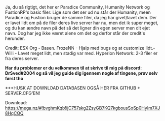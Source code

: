 Ja, du så rigtigt, det her er Paradice Community, Humanity Network og FustionRP's basic filer. Lige som det ser ud nu står der Humanity, meen Paradice og Fustion bruger de samme filer, da jeg har givet/lavet dem. Der er lavet lidt om på de filer deres live server har nu, men det ik super meget, og du kan ændre navn på det så det ligner din egen server men dit ejet navn. Dog har jeg ikke været alene om det og derfor står der credit's herunder.

Credit:
ESX Org - Basen.
FrozeNN - Hjalp med bugs og at customize lidt.-
Willi - Lavet meget lidt, men stadig var med.
Hyperion Network: 2-3 filer er fra deres server.

**Har du problemer er du velkommen til at skrive til mig på discord: DrSved#2004 og så vil jeg guide dig igennem nogle af tingene, prøv selv først tho**

***HUSK AT DOWNLOAD DATABASEN OGSÅ HER FRA GITHUB + SERVER.CFG'EN!

Download: https://mega.nz/#!bvghmKqb!ijC757skg2ZsyGB7KQ7kgbousSoSp0HyIm7XJ8HqCQQ
